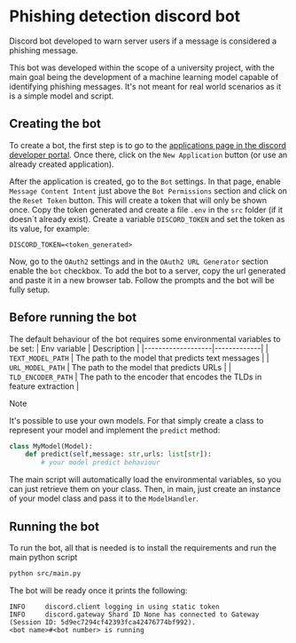 # Phishing detection discord bot
Discord bot developed to warn server users if a message is considered a phishing message.

This bot was developed within the scope of a university project, with the main goal being the development of a machine learning model capable of identifying phishing messages.
It's not meant for real world scenarios as it is a simple model and script.

## Creating the bot
To create a bot, the first step is to go to the [applications page in the discord developer portal](https://discord.com/developers/applications).
Once there, click on the ``New Application`` button (or use an already created application).

After the application is created, go to the ``Bot`` settings.
In that page, enable ``Message Content Intent`` just above the ``Bot Permissions`` section and click on the ``Reset Token`` button.
This will create a token that will only be shown once.
Copy the token generated and create a file ``.env`` in the ``src`` folder (if it doesn`t already exist).
Create a variable ``DISCORD_TOKEN`` and set the token as its value, for example:

```
DISCORD_TOKEN=<token_generated>
```

Now, go to the ``OAuth2`` settings and in the ``OAuth2 URL Generator`` section enable the ``bot`` checkbox.
To add the bot to a server, copy the url generated and paste it in a new browser tab.
Follow the prompts and the bot will be fully setup.

## Before running the bot
The default behaviour of the bot requires some environmental variables to be set:
| Env variable | Description |
|-------------------|-------------|
| `TEXT_MODEL_PATH` | The path to the model that predicts text messages |
| `URL_MODEL_PATH` | The path to the model that predicts URLs |
| `TLD_ENCODER_PATH` | The path to the encoder that encodes the TLDs in feature extraction |

> [!NOTE]
> It's possible to use your own models.
> For that simply create a class to represent your model and implement the `predict` method:
> ```python
> class MyModel(Model):
>     def predict(self,message: str,urls: list[str]):
>         # your model predict behaviour
> ```
> The main script will automatically load the environmental variables, so you can just retrieve them on your class.
> Then, in main, just create an instance of your model class and pass it to the `ModelHandler`.


## Running the bot
To run the bot, all that is needed is to install the requirements and run the main python script

```bash
python src/main.py
```

The bot will be ready once it prints the following:
```
INFO     discord.client logging in using static token
INFO     discord.gateway Shard ID None has connected to Gateway (Session ID: 5d9ec7294cf42393fca42476774bf992).
<bot name>#<bot number> is running
```
